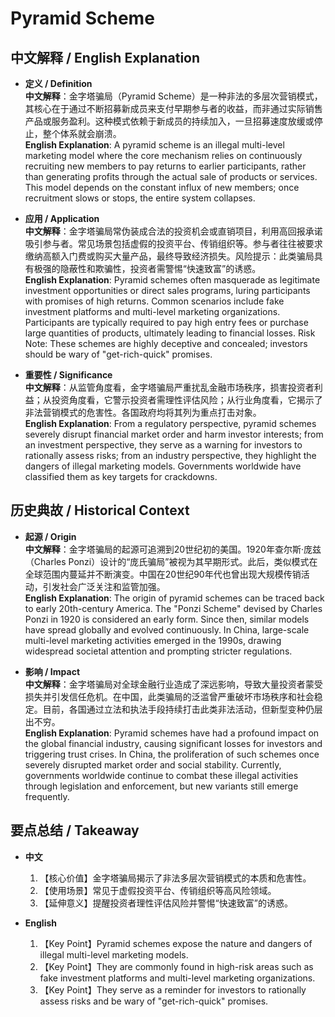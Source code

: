# Pyramid Scheme

## 中文解释 / English Explanation

* **定义 / Definition**  
  **中文解释**：金字塔骗局（Pyramid Scheme）是一种非法的多层次营销模式，其核心在于通过不断招募新成员来支付早期参与者的收益，而非通过实际销售产品或服务盈利。这种模式依赖于新成员的持续加入，一旦招募速度放缓或停止，整个体系就会崩溃。  
  **English Explanation**: A pyramid scheme is an illegal multi-level marketing model where the core mechanism relies on continuously recruiting new members to pay returns to earlier participants, rather than generating profits through the actual sale of products or services. This model depends on the constant influx of new members; once recruitment slows or stops, the entire system collapses.

* **应用 / Application**  
  **中文解释**：金字塔骗局常伪装成合法的投资机会或直销项目，利用高回报承诺吸引参与者。常见场景包括虚假的投资平台、传销组织等。参与者往往被要求缴纳高额入门费或购买大量产品，最终导致经济损失。风险提示：此类骗局具有极强的隐蔽性和欺骗性，投资者需警惕“快速致富”的诱惑。  
  **English Explanation**: Pyramid schemes often masquerade as legitimate investment opportunities or direct sales programs, luring participants with promises of high returns. Common scenarios include fake investment platforms and multi-level marketing organizations. Participants are typically required to pay high entry fees or purchase large quantities of products, ultimately leading to financial losses. Risk Note: These schemes are highly deceptive and concealed; investors should be wary of "get-rich-quick" promises.

* **重要性 / Significance**  
  **中文解释**：从监管角度看，金字塔骗局严重扰乱金融市场秩序，损害投资者利益；从投资角度看，它警示投资者需理性评估风险；从行业角度看，它揭示了非法营销模式的危害性。各国政府均将其列为重点打击对象。  
  **English Explanation**: From a regulatory perspective, pyramid schemes severely disrupt financial market order and harm investor interests; from an investment perspective, they serve as a warning for investors to rationally assess risks; from an industry perspective, they highlight the dangers of illegal marketing models. Governments worldwide have classified them as key targets for crackdowns.

## 历史典故 / Historical Context

* **起源 / Origin**  
  **中文解释**：金字塔骗局的起源可追溯到20世纪初的美国。1920年查尔斯·庞兹（Charles Ponzi）设计的“庞氏骗局”被视为其早期形式。此后，类似模式在全球范围内蔓延并不断演变。中国在20世纪90年代也曾出现大规模传销活动，引发社会广泛关注和监管加强。  
  **English Explanation**: The origin of pyramid schemes can be traced back to early 20th-century America. The "Ponzi Scheme" devised by Charles Ponzi in 1920 is considered an early form. Since then, similar models have spread globally and evolved continuously. In China, large-scale multi-level marketing activities emerged in the 1990s, drawing widespread societal attention and prompting stricter regulations.

* **影响 / Impact**  
  **中文解释**：金字塔骗局对全球金融行业造成了深远影响，导致大量投资者蒙受损失并引发信任危机。在中国，此类骗局的泛滥曾严重破坏市场秩序和社会稳定。目前，各国通过立法和执法手段持续打击此类非法活动，但新型变种仍层出不穷。  
  **English Explanation**: Pyramid schemes have had a profound impact on the global financial industry, causing significant losses for investors and triggering trust crises. In China, the proliferation of such schemes once severely disrupted market order and social stability. Currently, governments worldwide continue to combat these illegal activities through legislation and enforcement, but new variants still emerge frequently.

## 要点总结 / Takeaway

* **中文**  
  1. 【核心价值】金字塔骗局揭示了非法多层次营销模式的本质和危害性。
  2. 【使用场景】常见于虚假投资平台、传销组织等高风险领域。
  3. 【延伸意义】提醒投资者理性评估风险并警惕“快速致富”的诱惑。

* **English**  
  1. 【Key Point】Pyramid schemes expose the nature and dangers of illegal multi-level marketing models.
  2. 【Key Point】They are commonly found in high-risk areas such as fake investment platforms and multi-level marketing organizations.
  3. 【Key Point】They serve as a reminder for investors to rationally assess risks and be wary of "get-rich-quick" promises.